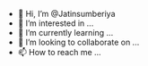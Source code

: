 - 👋 Hi, I’m @Jatinsumberiya
- 👀 I’m interested in ...
- 🌱 I’m currently learning ...
- 💞️ I’m looking to collaborate on ...
- 📫 How to reach me ...

<!---
Jatinsumberiya/Jatinsumberiya is a ✨ special ✨ repository because its `README.md` (this file) appears on your GitHub profile.
You can click the Preview link to take a look at your changes.
--->
